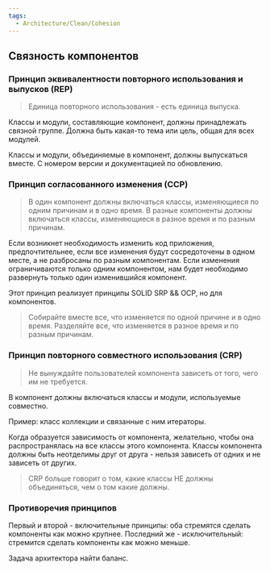 ```yaml
---
tags:
  - Architecture/Clean/Cohesion
---
```

## Связность компонентов

### Принцип эквивалентности повторного использования и выпусков (REP)

> Единица повторного использования - есть единица выпуска.

Классы и модули, составляющие компонент, должны принадлежать связной группе. Должна быть какая-то тема или цель, общая 
для всех модулей.

Классы и модули, объединяемые в компонент, должны выпускаться вместе. С номером версии и документацией по обновлению.

### Принцип согласованного изменения (CCP)

> В один компонент должны включаться классы, изменяющиеся по одним причинам и в одно время. В разные компоненты 
> должны включаться классы, изменяющиеся в разное время и по разным причинам.

Если возникнет необходимость изменить код приложения, предпочтительнее, если все изменения будут сосредоточены в одном месте,
а не разбросаны по разным компонентам. Если изменения ограничиваются только одним компонентом, нам будет необходимо развернуть только один
изменившийся компонент.

Этот принцип реализует принципы SOLID SRP && OCP, но для компонентов.

> Собирайте вместе все, что изменяется по одной причине и в одно время. 
> Разделяйте все, что изменяется в разное время и по разным причинам.

### Принцип повторного совместного использования (CRP)

> Не вынуждайте пользователей компонента зависеть от того, чего им не требуется.

В компонент должны включаться классы и модули, используемые совместно.

Пример: класс коллекции и связанные с ним итераторы.

Когда образуется зависимость от компонента, желательно, чтобы она распространялась на все классы этого компонента. 
Классы компонента должны быть неотделимы друг от друга - нельзя зависеть от одних и не зависеть от других.

>  CRP больше говорит о том, какие классы НЕ должны объединяться, чем о том какие должны.

### Противоречия принципов

Первый и второй - включительные принципы: оба стремятся сделать компоненты как можно крупнее. Последний же - исключительный: 
стремится сделать компоненты как можно меньше. 

Задача архитектора найти баланс.


